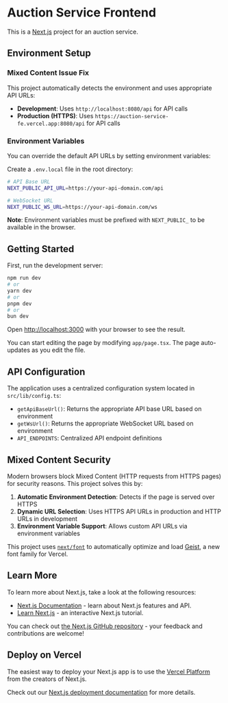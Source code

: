 # Auction Service Frontend

This is a [Next.js](https://nextjs.org) project for an auction service.

## Environment Setup

### Mixed Content Issue Fix

This project automatically detects the environment and uses appropriate API URLs:

- **Development**: Uses `http://localhost:8080/api` for API calls
- **Production (HTTPS)**: Uses `https://auction-service-fe.vercel.app:8080/api` for API calls

### Environment Variables

You can override the default API URLs by setting environment variables:

Create a `.env.local` file in the root directory:

```bash
# API Base URL
NEXT_PUBLIC_API_URL=https://your-api-domain.com/api

# WebSocket URL  
NEXT_PUBLIC_WS_URL=https://your-api-domain.com/ws
```

**Note**: Environment variables must be prefixed with `NEXT_PUBLIC_` to be available in the browser.

## Getting Started

First, run the development server:

```bash
npm run dev
# or
yarn dev
# or
pnpm dev
# or
bun dev
```

Open [http://localhost:3000](http://localhost:3000) with your browser to see the result.

You can start editing the page by modifying `app/page.tsx`. The page auto-updates as you edit the file.

## API Configuration

The application uses a centralized configuration system located in `src/lib/config.ts`:

- `getApiBaseUrl()`: Returns the appropriate API base URL based on environment
- `getWsUrl()`: Returns the appropriate WebSocket URL based on environment
- `API_ENDPOINTS`: Centralized API endpoint definitions

## Mixed Content Security

Modern browsers block Mixed Content (HTTP requests from HTTPS pages) for security reasons. This project solves this by:

1. **Automatic Environment Detection**: Detects if the page is served over HTTPS
2. **Dynamic URL Selection**: Uses HTTPS API URLs in production and HTTP URLs in development
3. **Environment Variable Support**: Allows custom API URLs via environment variables

This project uses [`next/font`](https://nextjs.org/docs/app/building-your-application/optimizing/fonts) to automatically optimize and load [Geist](https://vercel.com/font), a new font family for Vercel.

## Learn More

To learn more about Next.js, take a look at the following resources:

- [Next.js Documentation](https://nextjs.org/docs) - learn about Next.js features and API.
- [Learn Next.js](https://nextjs.org/learn) - an interactive Next.js tutorial.

You can check out [the Next.js GitHub repository](https://github.com/vercel/next.js) - your feedback and contributions are welcome!

## Deploy on Vercel

The easiest way to deploy your Next.js app is to use the [Vercel Platform](https://vercel.com/new?utm_medium=default-template&filter=next.js&utm_source=create-next-app&utm_campaign=create-next-app-readme) from the creators of Next.js.

Check out our [Next.js deployment documentation](https://nextjs.org/docs/app/building-your-application/deploying) for more details.
